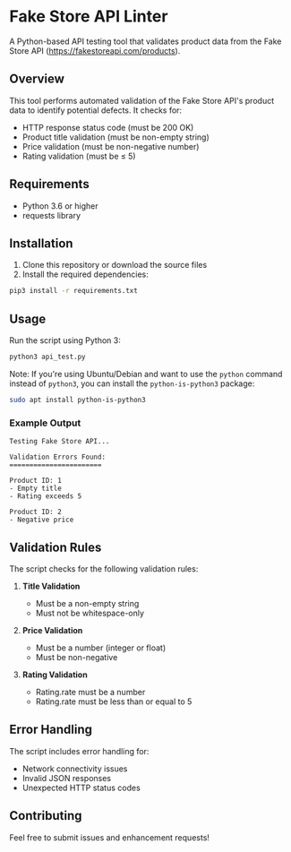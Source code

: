 # Fake Store API Linter

A Python-based API testing tool that validates product data from the Fake Store API (https://fakestoreapi.com/products).

## Overview

This tool performs automated validation of the Fake Store API's product data to identify potential defects. It checks for:

- HTTP response status code (must be 200 OK)
- Product title validation (must be non-empty string)
- Price validation (must be non-negative number)
- Rating validation (must be ≤ 5)

## Requirements

- Python 3.6 or higher
- requests library

## Installation

1. Clone this repository or download the source files
2. Install the required dependencies:

```bash
pip3 install -r requirements.txt
```

## Usage

Run the script using Python 3:

```bash
python3 api_test.py
```

Note: If you're using Ubuntu/Debian and want to use the `python` command instead of `python3`, you can install the `python-is-python3` package:
```bash
sudo apt install python-is-python3
```

### Example Output

```
Testing Fake Store API...

Validation Errors Found:
=======================

Product ID: 1
- Empty title
- Rating exceeds 5

Product ID: 2
- Negative price
```

## Validation Rules

The script checks for the following validation rules:

1. **Title Validation**
   - Must be a non-empty string
   - Must not be whitespace-only

2. **Price Validation**
   - Must be a number (integer or float)
   - Must be non-negative

3. **Rating Validation**
   - Rating.rate must be a number
   - Rating.rate must be less than or equal to 5

## Error Handling

The script includes error handling for:
- Network connectivity issues
- Invalid JSON responses
- Unexpected HTTP status codes

## Contributing

Feel free to submit issues and enhancement requests! 